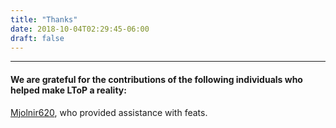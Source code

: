 ```yaml
---
title: "Thanks"
date: 2018-10-04T02:29:45-06:00
draft: false
---
```

___
#### We are grateful for the contributions of the following individuals who helped make LToP a reality:

[Mjolnir620](https://www.reddit.com/u/Mjolnir620), who provided assistance with feats.
